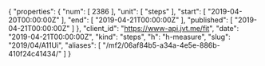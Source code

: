 {
  "properties": {
    "num": [
      2386
    ],
    "unit": [
      "steps"
    ],
    "start": [
      "2019-04-20T00:00:00Z"
    ],
    "end": [
      "2019-04-21T00:00:00Z"
    ],
    "published": [
      "2019-04-21T00:00:00Z"
    ]
  },
  "client_id": "https://www-api.jvt.me/fit",
  "date": "2019-04-21T00:00:00Z",
  "kind": "steps",
  "h": "h-measure",
  "slug": "2019/04/A11Ui",
  "aliases": [
    "/mf2/06af84b5-a34a-4e5e-886b-410f24c41434/"
  ]
}
